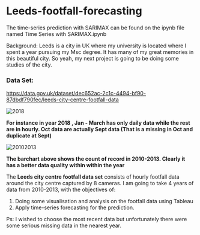 # Leeds-footfall-forecasting

The time-series prediction with SARIMAX can be found on the ipynb file named Time Series with SARIMAX.ipynb

Background: 
Leeds is a city in UK where my university is located where I spent a year pursuing my Msc degree.
It has many of my great memories in this beautiful city. So yeah, my next project is going to be doing some studies of the city.

### Data Set:
https://data.gov.uk/dataset/dec652ac-2c1c-4494-bf90-87dbdf790fec/leeds-city-centre-footfall-data



![2018](https://user-images.githubusercontent.com/67460572/97115189-54974180-1730-11eb-9fa9-3b4a166034e8.png)

**For instance in year 2018 , Jan - March has only daily data while the rest are in hourly. 
Oct data are actually Sept data (That is a missing in Oct and duplicate at Sept)**

![20102013](https://user-images.githubusercontent.com/67460572/97115191-56f99b80-1730-11eb-8ca4-7efa97718dec.png)

**The barchart above shows the count of record in 2010-2013. Clearly it has a better data quality within within the year**

The **Leeds city centre footfall data set** consists of hourly footfall data around the city centre captured by 8 cameras.
I am going to take 4 years of data from 2010-2013, with the objectives of:
1. Doing some visualisation and analysis on the footfall data using Tableau
2. Apply time-series forecasting for the prediction.

Ps: I wished to choose the most recent data but unfortunately there were some serious missing data in the nearest year.

